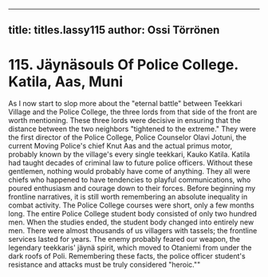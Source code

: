 
---

title: titles.lassy115
author: Ossi Törrönen
---


    
# 115. Jäynäsouls Of Police College. Katila, Aas, Muni

As I now start to slop more about the "eternal battle" between Teekkari Village and the Police College, the three lords from that side of the front are worth mentioning. These three lords were decisive in ensuring that the distance between the two neighbors "tightened to the extreme." They were the first director of the Police College, Police Counselor Olavi Jotuni, the current Moving Police's chief Knut Aas and the actual primus motor, probably known by the village's every single teekkari, Kauko Katila. Katila had taught decades of criminal law to future police officers. Without these gentlemen, nothing would probably have come of anything. They all were chiefs who happened to have tendencies to playful communications, who poured enthusiasm and courage down to their forces. Before beginning my frontline narratives, it is still worth remembering an absolute inequality in combat activity. The Police College courses were short, only a few months long. The entire Police College student body consisted of only two hundred men. When the studies ended, the student body changed into entirely new men. There were almost thousands of us villagers with tassels; the frontline services lasted for years. The enemy probably feared our weapon, the legendary teekkaris' jäynä spirit, which moved to Otaniemi from under the dark roofs of Poli. Remembering these facts, the police officer student's resistance and attacks must be truly considered "heroic.""
